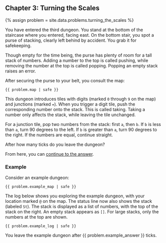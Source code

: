 ## Chapter 3: Turning the Scales

{% assign problem = site.data.problems.turning_the_scales %}

You have entered the third dungeon. You stand at the bottom of the staircase where you entered, facing east. On the bottom stair, you spot a purse of stacking, clearly left behind by accident. You grab it for safekeeping.

Though empty for the time being, the purse has plenty of room for a tall stack of numbers. Adding a number to the top is called pushing, while removing the number at the top is called popping. Popping an empty stack raises an error.

After securing the purse to your belt, you consult the map:

<pre><code>{{ problem.map | safe }}</code></pre>

This dungeon introduces tiles with digits (marked `0` through `9` on the map) and junctions (marked `=`). When you trigger a digit tile, push the corresponding number onto the stack. This is called taking. Taking a number only affects the stack, while leaving the tile unchanged.

For a junction tile, pop two numbers from the stack: first `a`, then `b`. If `b` is less than `a`, turn 90 degrees to the left. If `b` is greater than `a`, turn 90 degrees to the right. If the numbers are equal, continue straight.

After how many ticks do you leave the dungeon?

From here, you can [continue to the answer](../../answers/chapters/03/turning-the-scales.md).


### Example

Consider an example dungeon:

<pre><code>{{ problem.example_map | safe }}</code></pre>

The log below shows you exploring the example dungeon, with your location marked `@` on the map. The status line now also shows the stack (labeled `St`). The stack is displayed as a list of numbers, with the top of the stack on the right. An empty stack appears as `[]`. For large stacks, only the numbers at the top are shown.

<pre><code>{{ problem.example_log | safe }}</code></pre>

You leave the example dungeon after {{ problem.example_answer }} ticks.
